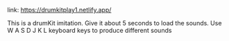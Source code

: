 link: https://drumkitplay1.netlify.app/

This is a drumKit imitation. Give it about 5 seconds to load the sounds.
Use W A S D J K L keyboard keys to produce different sounds
